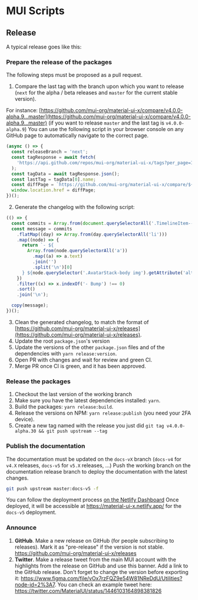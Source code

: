 # MUI Scripts

## Release

A typical release goes like this:

### Prepare the release of the packages

The following steps must be proposed as a pull request.

1. Compare the last tag with the branch upon which you want to release (`next` for the alpha / beta releases and `master` for the current stable version).

For instance: [https://github.com/mui-org/material-ui-x/compare/v4.0.0-alpha.9...master](https://github.com/mui-org/material-ui-x/compare/v4.0.0-alpha.9...master) (if you want to release `master` and the last tag is `v4.0.0-alpha.9`)
You can use the following script in your browser console on any GitHub page to automatically navigate to the correct page.

```js
(async () => {
  const releaseBranch = 'next';
  const tagResponse = await fetch(
    'https://api.github.com/repos/mui-org/material-ui-x/tags?per_page=1',
  );
  const tagData = await tagResponse.json();
  const lastTag = tagData[0].name;
  const diffPage = `https://github.com/mui-org/material-ui-x/compare/${lastTag}...${releaseBranch}`;
  window.location.href = diffPage;
})();
```

2. Generate the changelog with the following script:

```js
(() => {
  const commits = Array.from(document.querySelectorAll('.TimelineItem--condensed'));
  const message = commits
    .flatMap((day) => Array.from(day.querySelectorAll('li')))
    .map((node) => {
      return `- ${
        Array.from(node.querySelectorAll('a'))
          .map((a) => a.text)
          .join('')
          .split('\n')[0]
      } ${node.querySelector('.AvatarStack-body img').getAttribute('alt')}`;
    })
    .filter((x) => x.indexOf('- Bump') !== 0)
    .sort()
    .join('\n');

  copy(message);
})();
```

3. Clean the generated changelog, to match the format of [https://github.com/mui-org/material-ui-x/releases](https://github.com/mui-org/material-ui-x/releases).
4. Update the root `package.json`'s version
5. Update the versions of the other `package.json` files and of the dependencies with `yarn release:version`.
6. Open PR with changes and wait for review and green CI.
7. Merge PR once CI is green, and it has been approved.

### Release the packages

1. Checkout the last version of the working branch
2. Make sure you have the latest dependencies installed: `yarn`.
3. Build the packages: `yarn release:build`.
4. Release the versions on NPM: `yarn release:publish` (you need your 2FA device).
5. Create a new tag named with the release you just did `git tag v4.0.0-alpha.30 && git push upstream --tag`

### Publish the documentation

The documentation must be updated on the `docs-vX` branch (`docs-v4` for `v4.X` releases, `docs-v5` for `v5.X` releases, ...)
Push the working branch on the documentation release branch to deploy the documentation with the latest changes.

```sh
git push upstream master:docs-v5 -f
```

You can follow the deployment process [on the Netlify Dashboard](https://app.netlify.com/sites/material-ui-x/deploys?filter=docs-v5)
Once deployed, it will be accessible at https://material-ui-x.netlify.app/ for the `docs-v5` deployment.

### Announce

1. **GitHub**. Make a new release on GitHub (for people subscribing to releases). Mark it as "pre-release" if the version is not stable. https://github.com/mui-org/material-ui-x/releases
2. **Twitter**. Make a release tweet from the main MUI account with the highlights from the release on GitHub and use this banner.
   Add a link to the GitHub release. Don't forget to change the version before exporting it: https://www.figma.com/file/vOx7rzFQZ9e54W81NReDdU/Utilities?node-id=2%3A7.
   You can check an example tweet here: https://twitter.com/MaterialUI/status/1446103164898381826
